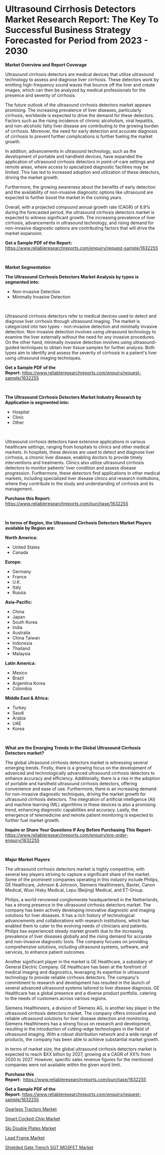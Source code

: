 <p><h1>Ultrasound Cirrhosis Detectors Market Research Report: The Key To Successful Business Strategy Forecasted for Period from 2023 - 2030</h1></p><p><strong>Market Overview and Report Coverage</strong></p>
<p><p>Ultrasound cirrhosis detectors are medical devices that utilize ultrasound technology to assess and diagnose liver cirrhosis. These detectors work by emitting high-frequency sound waves that bounce off the liver and create images, which can then be analyzed by medical professionals for the presence and severity of cirrhosis.</p><p>The future outlook of the ultrasound cirrhosis detectors market appears promising. The increasing prevalence of liver diseases, particularly cirrhosis, worldwide is expected to drive the demand for these detectors. Factors such as the rising incidence of chronic alcoholism, viral hepatitis, and non-alcoholic fatty liver disease are contributing to the growing burden of cirrhosis. Moreover, the need for early detection and accurate diagnosis of cirrhosis to prevent further complications is further fueling the market growth.</p><p>In addition, advancements in ultrasound technology, such as the development of portable and handheld devices, have expanded the application of ultrasound cirrhosis detectors in point-of-care settings and remote areas, where access to specialized diagnostic facilities may be limited. This has led to increased adoption and utilization of these detectors, driving the market growth.</p><p>Furthermore, the growing awareness about the benefits of early detection and the availability of non-invasive diagnostic options like ultrasound are expected to further boost the market in the coming years.</p><p>Overall, with a projected compound annual growth rate (CAGR) of 6.9% during the forecasted period, the ultrasound cirrhosis detectors market is expected to witness significant growth. The increasing prevalence of liver cirrhosis, advancements in ultrasound technology, and rising demand for non-invasive diagnostic options are contributing factors that will drive the market expansion.</p></p>
<p><strong>Get a Sample PDF of the Report:</strong> <a href="https://www.reliableresearchreports.com/enquiry/request-sample/1632255">https://www.reliableresearchreports.com/enquiry/request-sample/1632255</a></p>
<p>&nbsp;</p>
<p><strong>Market Segmentation</strong></p>
<p><strong>The Ultrasound Cirrhosis Detectors Market Analysis by types is segmented into:</strong></p>
<p><ul><li>Non-invasive Detection</li><li>Minimally Invasive Detection</li></ul></p>
<p>&nbsp;</p>
<p><p>Ultrasound cirrhosis detectors refer to medical devices used to detect and diagnose liver cirrhosis through ultrasound imaging. The market is categorized into two types - non-invasive detection and minimally invasive detection. Non-invasive detection involves using ultrasound technology to examine the liver externally without the need for any invasive procedures. On the other hand, minimally invasive detection involves using ultrasound-guided techniques to obtain liver tissue samples for further analysis. Both types aim to identify and assess the severity of cirrhosis in a patient's liver using ultrasound imaging techniques.</p></p>
<p><strong>Get a Sample PDF of the Report:</strong>&nbsp;<a href="https://www.reliableresearchreports.com/enquiry/request-sample/1632255">https://www.reliableresearchreports.com/enquiry/request-sample/1632255</a></p>
<p>&nbsp;</p>
<p><strong>The Ultrasound Cirrhosis Detectors Market Industry Research by Application is segmented into:</strong></p>
<p><ul><li>Hospital</li><li>Clinic</li><li>Other</li></ul></p>
<p>&nbsp;</p>
<p><p>Ultrasound cirrhosis detectors have extensive applications in various healthcare settings, ranging from hospitals to clinics and other medical markets. In hospitals, these devices are used to detect and diagnose liver cirrhosis, a chronic liver disease, enabling doctors to provide timely interventions and treatments. Clinics also utilize ultrasound cirrhosis detectors to monitor patients' liver condition and assess disease progression. Furthermore, these detectors find applications in other medical markets, including specialized liver disease clinics and research institutions, where they contribute to the study and understanding of cirrhosis and its management.</p></p>
<p><strong>Purchase this Report:</strong>&nbsp; <a href="https://www.reliableresearchreports.com/purchase/1632255">https://www.reliableresearchreports.com/purchase/1632255</a></p>
<p>&nbsp;</p>
<p><strong>In terms of Region, the Ultrasound Cirrhosis Detectors Market Players available by Region are:</strong></p>
<p>
    <p> <strong> North America: </strong>
        <ul>
            <li>United States</li>
            <li>Canada</li>
        </ul>
        </p> 
    <p> <strong> Europe: </strong>
        <ul>
            <li>Germany</li>
            <li>France</li>
            <li>U.K.</li>
            <li>Italy</li>
            <li>Russia</li>
        </ul>
        </p> 
    <p> <strong> Asia-Pacific: </strong>
        <ul>
            <li>China</li>
            <li>Japan</li>
            <li>South Korea</li>
            <li>India</li>
            <li>Australia</li>
            <li>China Taiwan</li>
            <li>Indonesia</li>
            <li>Thailand</li>
            <li>Malaysia</li>
        </ul>
        </p> 
    <p> <strong> Latin America: </strong>
        <ul>
            <li>Mexico</li>
            <li>Brazil</li>
            <li>Argentina Korea</li>
            <li>Colombia</li>
        </ul>
        </p> 
    <p> <strong> Middle East & Africa: </strong>
        <ul>
            <li>Turkey</li>
            <li>Saudi</li>
            <li>Arabia</li>
            <li>UAE</li>
            <li>Korea</li>
        </ul>
    </p>
    </p>
<p>&nbsp;</p>
<p><strong>What are the Emerging Trends in the Global Ultrasound Cirrhosis Detectors market?</strong></p>
<p><p>The global ultrasound cirrhosis detectors market is witnessing several emerging trends. Firstly, there is a growing focus on the development of advanced and technologically advanced ultrasound cirrhosis detectors to enhance accuracy and efficiency. Additionally, there is a rise in the adoption of portable and handheld ultrasound cirrhosis detectors, offering convenience and ease of use. Furthermore, there is an increasing demand for non-invasive diagnostic techniques, driving the market growth for ultrasound cirrhosis detectors. The integration of artificial intelligence (AI) and machine learning (ML) algorithms in these devices is also a promising trend, enhancing diagnostic capabilities and accuracy. Lastly, the emergence of telemedicine and remote patient monitoring is expected to further fuel market growth.</p></p>
<p><strong>Inquire or Share Your Questions If Any Before Purchasing This Report</strong>- <a href="https://www.reliableresearchreports.com/enquiry/pre-order-enquiry/1632255">https://www.reliableresearchreports.com/enquiry/pre-order-enquiry/1632255</a></p>
<p>&nbsp;</p>
<p><strong>Major Market Players</strong></p>
<p><p>The ultrasound cirrhosis detectors market is highly competitive, with several key players striving to capture a significant share of the market. Some of the prominent companies operating in this industry include Philips, GE Healthcare, Johnson & Johnson, Siemens Healthineers, Baxter, Canon Medical, Wuxi Hisky Medical, Lepu (Beijing) Medical, and ET-Group.</p><p>Philips, a world-renowned conglomerate headquartered in the Netherlands, has a strong presence in the ultrasound cirrhosis detectors market. The company has been actively developing innovative diagnostic and imaging solutions for liver diseases. It has a rich history of technological advancements and collaborations with research institutions, which has enabled them to cater to the evolving needs of clinicians and patients. Philips has experienced steady market growth due to the increasing prevalence of liver diseases globally and the rising demand for accurate and non-invasive diagnostic tools. The company focuses on providing comprehensive solutions, including ultrasound systems, software, and services, to enhance patient outcomes.</p><p>Another significant player in the market is GE Healthcare, a subsidiary of General Electric Company. GE Healthcare has been at the forefront of medical imaging and diagnostics, leveraging its expertise in ultrasound technology to provide reliable cirrhosis detectors. The company's commitment to research and development has resulted in the launch of several advanced ultrasound systems tailored to liver disease diagnosis. GE Healthcare has a global presence and a diverse product portfolio, catering to the needs of customers across various regions.</p><p>Siemens Healthineers, a division of Siemens AG, is another key player in the ultrasound cirrhosis detectors market. The company offers innovative and reliable ultrasound solutions for liver disease detection and monitoring. Siemens Healthineers has a strong focus on research and development, resulting in the introduction of cutting-edge technologies in the field of ultrasound imaging. With a robust distribution network and a wide range of products, the company has been able to achieve substantial market growth.</p><p>In terms of market size, the global ultrasound cirrhosis detectors market is expected to reach $XX billion by 2027, growing at a CAGR of XX% from 2020 to 2027. However, specific sales revenue figures for the mentioned companies were not available within the given word limit.</p></p>
<p><strong>Purchase this Report:</strong>&nbsp;&nbsp;<a href="https://www.reliableresearchreports.com/purchase/1632255">https://www.reliableresearchreports.com/purchase/1632255</a></p>
<p></p>
<p><strong>Get a Sample PDF of the Report:</strong>&nbsp;<a href="https://www.reliableresearchreports.com/enquiry/request-sample/1632255">https://www.reliableresearchreports.com/enquiry/request-sample/1632255</a></p>
<p><p><a href="https://github.com/GroverBarry/Market-Research-Report-List-2/blob/main/gearless-tractors-market.md">Gearless Tractors Market</a></p><p><a href="https://medium.com/@nelsonhauck/smart-cockpit-chip-market-insights-into-market-cagr-market-trends-and-growth-strategies-ac64641ff5a1">Smart Cockpit Chip Market</a></p><p><a href="https://github.com/NorbertYates/Market-Research-Report-List-2/blob/main/ski-double-plates-market.md">Ski Double Plates Market</a></p><p><a href="https://www.linkedin.com/pulse/lead-frame-market-size-share-global-analysis-report-2023-dqqde/">Lead Frame Market</a></p><p><a href="https://medium.com/@leliajewess/shielded-gate-trench-sgt-mosfet-market-trends-and-market-analysis-forecasted-for-period-2023-2030-caae63598d27">Shielded Gate Trench SGT MOSFET Market</a></p></p>